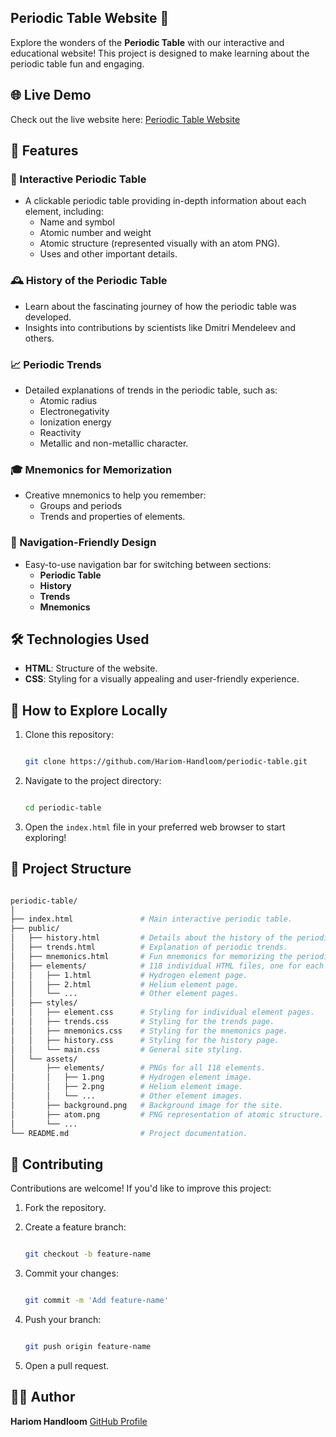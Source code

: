 ## Periodic Table Website 🌟
Explore the wonders of the **Periodic Table** with our interactive and educational website! This project is designed to make learning about the periodic table fun and engaging.
## 🌐 Live Demo
Check out the live website here: [Periodic Table Website](https://hariom-handloom.github.io/periodic-table/)
## 📖 Features
### 🔬 Interactive Periodic Table
- A clickable periodic table providing in-depth information about each element, including:
    - Name and symbol
    - Atomic number and weight
    - Atomic structure (represented visually with an atom PNG).
    - Uses and other important details.
### 🕰️ History of the Periodic Table
- Learn about the fascinating journey of how the periodic table was developed.
- Insights into contributions by scientists like Dmitri Mendeleev and others.
### 📈 Periodic Trends
- Detailed explanations of trends in the periodic table, such as:
    - Atomic radius
    - Electronegativity
    - Ionization energy
    - Reactivity
    - Metallic and non-metallic character.
### 🎓 Mnemonics for Memorization
- Creative mnemonics to help you remember:
    - Groups and periods
    - Trends and properties of elements.
### 🌟 Navigation-Friendly Design
- Easy-to-use navigation bar for switching between sections:
    - **Periodic Table**
    - **History**
    - **Trends**
    - **Mnemonics**
## 🛠️ Technologies Used
 - **HTML**: Structure of the website.
 - **CSS**: Styling for a visually appealing and user-friendly experience.
## 🚀 How to Explore Locally
1. Clone this repository:
   
   ```bash
   
   git clone https://github.com/Hariom-Handloom/periodic-table.git

   ```
   
2. Navigate to the project directory:

   ```bash

   cd periodic-table

   ```
   
3. Open the `index.html` file in your preferred web browser to start exploring!

   
## 📁 Project Structure
```bash

periodic-table/
│
├── index.html               # Main interactive periodic table.
├── public/
│   ├── history.html         # Details about the history of the periodic table.
│   ├── trends.html          # Explanation of periodic trends.
│   ├── mnemonics.html       # Fun mnemonics for memorizing the periodic table.
│   ├── elements/            # 118 individual HTML files, one for each element.
│   │   ├── 1.html           # Hydrogen element page.
│   │   ├── 2.html           # Helium element page.
│   │   └── ...              # Other element pages.
│   ├── styles/
│   │   ├── element.css      # Styling for individual element pages.
│   │   ├── trends.css       # Styling for the trends page.
│   │   ├── mnemonics.css    # Styling for the mnemonics page.
│   │   ├── history.css      # Styling for the history page.
│   │   └── main.css         # General site styling.
│   └── assets/
│       ├── elements/        # PNGs for all 118 elements.
│       │   ├── 1.png        # Hydrogen element image.
│       │   ├── 2.png        # Helium element image.
│       │   └── ...          # Other element images.
│       ├── background.png   # Background image for the site.
│       ├── atom.png         # PNG representation of atomic structure.
│       └── ...
└── README.md                # Project documentation.

```


## 🤝 Contributing
Contributions are welcome! If you'd like to improve this project:
1. Fork the repository.
2. Create a feature branch:
   
   ```bash
   
   git checkout -b feature-name
   
   ```
   
4. Commit your changes:
   
   ```bash
   
   git commit -m 'Add feature-name'
   
   ```
   
5. Push your branch:
   
   ```bash
   
   git push origin feature-name

   ```
   
7. Open a pull request.
## 🧑‍💻 Author
**Hariom Handloom**
[GitHub Profile](https://github.com/Hariom-Handloom)
